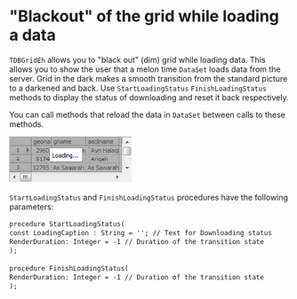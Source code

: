 # "Blackout" of the grid while loading a data


`TDBGridEh` allows you to "black out" (dim) grid while loading data. This allows you to show the user that a melon time `DataSet` loads data from the server. Grid in the dark makes a smooth transition from the standard picture to a darkened and back. Use `StartLoadingStatus` `FinishLoadingStatus` methods to display the status of downloading and reset it back respectively. 

You can call methods that reload the data in `DataSet` between calls to these methods.

![](../../images/clip0034.png)

`StartLoadingStatus` and `FinishLoadingStatus` procedures have the following parameters:


```pascal:no-line-numbers
procedure StartLoadingStatus(
const LoadingCaption : String = ''; // Text for Downloading status
RenderDuration: Integer = -1 // Duration of the transition state
);

procedure FinishLoadingStatus(
RenderDuration: Integer = -1 // Duration of the transition state
);
```
